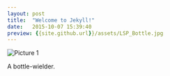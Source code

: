 ```yaml
---
layout: post
title:  "Welcome to Jekyll!"
date:   2015-10-07 15:39:40
preview: {{site.github.url}}/assets/LSP_Bottle.jpg
---
```


![Picture 1]({{site.github.url}}/assets/LSP_Bottle.jpg)

A bottle-wielder.

